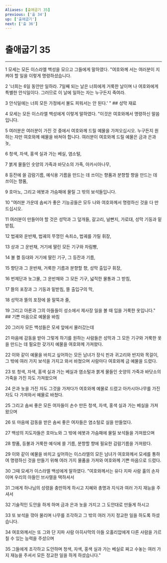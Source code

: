 ```yaml
---
Aliases: [출애굽기 35]
previous: ['출 34']
up: ['출애굽기']
next: ['출 36']
---
```

# 출애굽기 35

***


1 모세는 모든 이스라엘 백성을 모으고 그들에게 말하였다. "여호와께 서는 여러분이 지켜야 할 일을 이렇게 명령하셨습니다. 

2 '너희는 6일 동안만 일하라. 7일째 되는 날은 너희에게 거룩한 날이며 나 여호와에게 특별한 안식일이다. 그러므로 이 날에 일하는 자는 누구든지 죽여라. 

3 안식일에는 너희 모든 가정에서 불도 피워서는 안 된다.' " ## 성막 재료 

4 모세는 모든 이스라엘 백성에게 이렇게 말하였다. "이것은 여호와께서 명령하신 말씀입니다. 

5 여러분은 여러분이 가진 것 중에서 여호와께 드릴 예물을 가져오십시오. 누구든지 원하는 자만 여호와께 예물을 바쳐야 합니다. 여러분이 여호와께 드릴 예물은 금과 은과 놋, 

6 청색, 자색, 홍색 실과 가는 베실, 염소털, 

7 붉게 물들인 숫양의 가죽과 바닷소의 가죽, 아카시아나무, 

8 등잔에 쓸 감람기름, 예식용 기름을 만드는 데 쓰이는 향품과 분향할 향을 만드는 데 쓰이는 향품, 

9 호마노, 그리고 에봇과 가슴패에 물릴 그 밖의 보석들입니다. 

10 "여러분 가운데 솜씨가 좋은 기능공들은 모두 나와 여호와께서 명령하신 것을 다 만드십시오. 

11 여러분이 만들어야 할 것은 성막과 그 덮개들, 갈고리, 널빤지, 가로대, 성막 기둥과 밑받침, 

12 법궤와 운반채, 법궤의 뚜껑인 속죄소, 법궤를 가릴 휘장, 

13 상과 그 운반채, 거기에 딸린 모든 기구와 차림빵, 

14 불 켤 등대와 거기에 딸린 기구, 그 등잔과 기름, 

15 향단과 그 운반채, 거룩한 기름과 분향할 향, 성막 출입구 휘장, 

16 번제단과 놋그물, 그 운반채와 그 모든 기구, 넓적한 물통과 그 받침, 

17 뜰의 포장과 그 기둥과 밑받침, 뜰 출입구의 막, 

18 성막과 뜰의 포장에 쓸 말뚝과 줄, 

19 그리고 아론과 그의 아들들이 성소에서 제사장 일을 볼 때 입을 거룩한 옷입니다." ## 기쁜 마음으로 예물을 바침 

20 그러자 모든 백성들은 모세 앞에서 물러갔는데 

21 마음에 감동을 받아 그렇게 하기를 원하는 사람들은 성막과 그 모든 기구와 거룩한 옷을 만드는 데 필요한 갖가지 예물을 여호와께 가져왔다. 

22 이와 같이 예물을 바치고 싶어하는 모든 남녀가 장식 핀과 귀고리와 반지와 목걸이, 그 밖에 여러 가지 보석을 가지고 와서 바쳤으며 사람마다 여호와께 금 예물을 드렸다. 

23 또 청색, 자색, 홍색 실과 가는 베실과 염소털과 붉게 물들인 숫양의 가죽과 바닷소의 가죽을 가진 자도 가져왔으며 

24 은과 놋을 가진 자도 그것을 가져다가 여호와께 예물로 드렸고 아카시아나무를 가진 자도 다 가져와서 예물로 바쳤다. 

25 그리고 솜씨 좋은 모든 여자들이 손수 만든 청색, 자색, 홍색 실과 가는 베실을 가져왔으며 

26 또 마음에 감동을 받은 솜씨 좋은 여자들은 염소털로 실을 만들었다. 

27 백성의 지도자들은 호마노와 그 밖에 에봇과 가슴패에 물릴 보석들을 가져왔으며 

28 향품, 등불과 거룩한 예식에 쓸 기름, 분향할 향에 필요한 감람기름을 가져왔다. 

29 이와 같이 예물을 바치고 싶어하는 이스라엘의 모든 남녀가 여호와께서 모세를 통하여 명령하신 것을 만들기 위해 여러 가지 물품을 가져와 여호와께 기쁜 마음으로 드렸다. 

30 그때 모세가 이스라엘 백성에게 말하였다. "여호와께서는 유다 지파 사람 훌의 손자이며 우리의 아들인 브사렐을 택하셔서 

31 그에게 하나님의 성령을 충만하게 하시고 지혜와 총명과 지식과 여러 가지 재능을 주셔서 

32 기술적인 도안을 하게 하며 금과 은과 놋을 가지고 그 도안대로 만들게 하시고 

33 또 보석을 깎아 물리며 나무를 조각하고 그 밖의 여러 가지 정교한 일을 하도록 하셨습니다. 

34 여호와께서는 또 그와 단 지파 사람 아히사막의 아들 오홀리압에게 다른 사람을 가르칠 수 있는 능력을 주셨으며 

35 그들에게 조각하고 도안하며 청색, 자색, 홍색 실과 가는 베실로 짜고 수놓는 여러 가지 재능을 주셔서 모든 정교한 일을 하게 하셨습니다."
